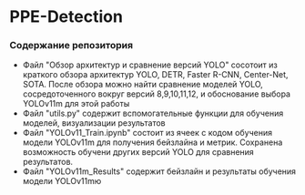 # PPE-Detection

### Содержание репозитория
- Файл "Обзор архитектур и сравнение версий YOLO" сосотоит из краткого обзора архитектур YOLO, DETR, Faster R-CNN, Center-Net, SOTA. После обзора можно найти сравнение моделей YOLO, сосредоточенного вокруг версий 8,9,10,11,12, и обоснование выбора YOLOv11m для этой работы
- Файл "utils.py" содержит вспомогательные функции для обучения моделей, визуализации результатов
- Файл "YOLOv11_Train.ipynb" состоит из ячеек с кодом обучения модели YOLOv11m для получения бейзлайна и метрик. Сохранена возможность обучени других версий YOLO для сравнения результатов.
- Файл "YOLOv11m_Results" содержит бейзлайн и результаты обучения модели YOLOv11mю